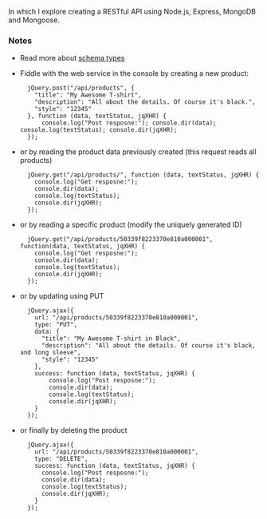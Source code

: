 In which I explore creating a RESTful API using Node.js, Express, MongoDB and Mongoose.

### Notes
* Read more about [schema types](http://mongoosejs.com/docs/schematypes.html)
* Fiddle with the web service in the console by creating a new product:

        jQuery.post("/api/products", {
          "title": "My Awesome T-shirt",
          "description": "All about the details. Of course it's black.",
          "style": "12345"
        }, function (data, textStatus, jqXHR) {
            console.log("Post resposne:"); console.dir(data); console.log(textStatus); console.dir(jqXHR);
        });

* or by reading the product data previously created (this request reads all products)

        jQuery.get("/api/products/", function (data, textStatus, jqXHR) {
          console.log("Get resposne:");
          console.dir(data);
          console.log(textStatus);
          console.dir(jqXHR);
        });

* or by reading a specific product (modify the uniquely generated ID)

        jQuery.get("/api/products/50339f8223370e810a000001", function(data, textStatus, jqXHR) {
          console.log("Get resposne:");
          console.dir(data);
          console.log(textStatus);
          console.dir(jqXHR);
        });

* or by updating using PUT

        jQuery.ajax({
          url: "/api/products/50339f8223370e810a000001",
          type: "PUT",
          data: {
            "title": "My Awesome T-shirt in Black",
            "description": "All about the details. Of course it's black, and long sleeve",
            "style": "12345"
          },
          success: function (data, textStatus, jqXHR) {
              console.log("Post resposne:");
              console.dir(data);
              console.log(textStatus);
              console.dir(jqXHR);
          }
        });

* or finally by deleting the product 

        jQuery.ajax({
          url: "/api/products/50339f8223370e810a000001", 
          type: "DELETE",
          success: function (data, textStatus, jqXHR) { 
            console.log("Post resposne:"); 
            console.dir(data); 
            console.log(textStatus); 
            console.dir(jqXHR); 
          }
        });